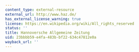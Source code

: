 ```yaml
---
content_type: external-resource
external_url: http://www.haz.de/
has_external_license_warning: true
license: https://en.wikipedia.org/wiki/All_rights_reserved
status: ''
title: Hannoversche Allgemeine Zeitung
uid: 23bbbb59-e4fa-483b-bf22-634c47812e0a
wayback_url: ''
---
```

